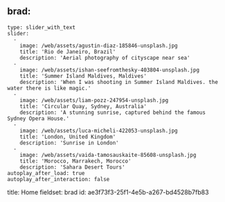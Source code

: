 brad:
  -
    type: slider_with_text
    slider:
      -
        image: /web/assets/agustin-diaz-185846-unsplash.jpg
        title: 'Rio de Janeiro, Brazil'
        description: 'Aerial photography of cityscape near sea'
      -
        image: /web/assets/ishan-seefromthesky-403804-unsplash.jpg
        title: 'Summer Island Maldives, Maldives'
        description: 'When I was shooting in Summer Island Maldives. the water there is like magic.'
      -
        image: /web/assets/liam-pozz-247954-unsplash.jpg
        title: 'Circular Quay, Sydney, Australia'
        description: 'A stunning sunrise, captured behind the famous Sydney Opera House.'
      -
        image: /web/assets/luca-micheli-422053-unsplash.jpg
        title: 'London, United Kingdom'
        description: 'Sunrise in London'
      -
        image: /web/assets/vaida-tamosauskaite-85608-unsplash.jpg
        title: 'Morocco, Marrakech, Morocco'
        description: 'Sahara Desert Tours'
    autoplay_after_load: true
    autoplay_after_interaction: false
title: Home
fieldset: brad
id: ae3f73f3-25f1-4e5b-a267-bd4528b7fb83
